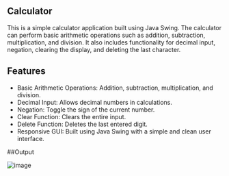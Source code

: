 ## Calculator

This is a simple calculator application built using Java Swing. The calculator can perform basic arithmetic operations such as addition, subtraction, multiplication, and division. It also includes functionality for decimal input, negation, clearing the display, and deleting the last character.

## Features

- Basic Arithmetic Operations: Addition, subtraction, multiplication, and division.
- Decimal Input: Allows decimal numbers in calculations.
- Negation: Toggle the sign of the current number.
- Clear Function: Clears the entire input.
- Delete Function: Deletes the last entered digit.
- Responsive GUI: Built using Java Swing with a simple and clean user interface.

##Output





















![image](https://github.com/user-attachments/assets/85776fcf-e7a5-4a50-9123-e5a6d6519b9b)

